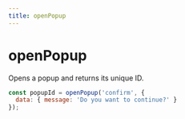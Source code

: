 ```yaml
---
title: openPopup
---
```


# openPopup

Opens a popup and returns its unique ID.

```jsx
const popupId = openPopup('confirm', {
  data: { message: 'Do you want to continue?' }
});
```